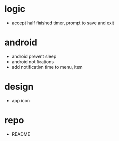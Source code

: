# logic

- accept half finished timer, prompt to save and exit

# android
- android prevent sleep 
- android notifications
- add notification time to menu, item

# design
- app icon

# repo
- README

